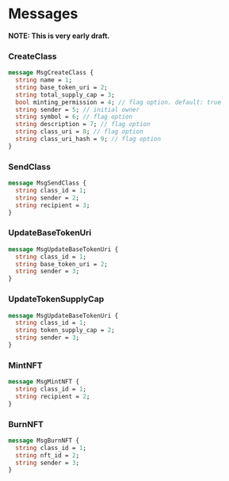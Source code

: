 # Messages

**NOTE: This is very early draft.**

### CreateClass

```protobuf
message MsgCreateClass {
  string name = 1;
  string base_token_uri = 2;
  string total_supply_cap = 3;
  bool minting_permission = 4; // flag option. default: true
  string sender = 5; // initial owner
  string symbol = 6; // flag option
  string description = 7; // flag option
  string class_uri = 8; // flag option
  string class_uri_hash = 9; // flag option
}
```

### SendClass

```protobuf
message MsgSendClass {
  string class_id = 1;
  string sender = 2;
  string recipient = 3;
}
```

### UpdateBaseTokenUri

```protobuf
message MsgUpdateBaseTokenUri {
  string class_id = 1; 
  string base_token_uri = 2;
  string sender = 3;
}
```

### UpdateTokenSupplyCap

```protobuf
message MsgUpdateBaseTokenUri {
  string class_id = 1; 
  string token_supply_cap = 2;
  string sender = 3;
}
```

### MintNFT

```protobuf
message MsgMintNFT {
  string class_id = 1;
  string recipient = 2;
}
```

### BurnNFT

```protobuf
message MsgBurnNFT {
  string class_id = 1;
  string nft_id = 2; 
  string sender = 3;
}
```
